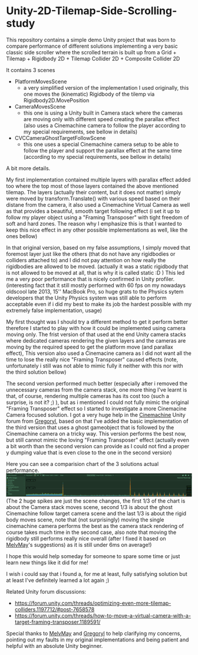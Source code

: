 # Unity-2D-Tilemap-Side-Scrolling-study

This repository contains a simple demo Unity project that was born to compare performance of different solutions implementing a very basic classic side scroller where the scrolled terrain is built up from a Grid + Tilemap + Rigidbody 2D + Tilemap Collider 2D + Composite Collider 2D

It contains 3 scenes
- PlatformMovesScene
  - a very simplified version of the implementation I used originally, this one moves the (kinematic) Rigidbody of the tilemp via Rigidbody2D.MovePosition
- CameraMovesScene
  - this one is using a Unity built in Camera stack where the cameras are moving only with different speed creating the parallax effect (also uses a Cinemachine camera to follow the player according to my special requirements, see bellow in details)
- CVCCameraGhostTargetFollowScene
  - this one uses a special Cinemachine camera setup to be able to follow the player and support the parallax effect at the same time (according to my special requirements, see bellow in details)

A bit more details.

My first implementation contained multiple layers with parallax effect added too where the top most of those layers contained the above mentioned tilemap.
The layers (actually their content, but it does not matter) simply were moved by transform.Translate() with various speed based on their distane from the camera, it also used a Cinemachine Virtual Camera as well as that provides a beautiful, smooth target following effect (i set it up to follow my player object using a "Framing Transposer" with tight freedom of soft and hard zones. The reason why I emphasize this is that I wanted to keep this nice effect in any other possible implementations as well, like the ones bellow)

In that original version, based on my false assumptions, I simply moved that foremost layer just like the others (that do not have any rigidbodies or colliders attached to) and I did not pay attention on how really the rigidbodies are allowed to be moved. (actually it was a static rigidbody that is not allowed to be moved at all, that is why it is called static :D )
This led me a very poor performance that is nicely confirmed in Unity profiler. (interesting fact that it still mostly performed with 60 fps on my nowadays oldscool late 2013, 15'' MacBook Pro, so huge grats to the Physics sytem developers that the Unity Physics system was still able to perform acceptable even if i did my best to make its job the hardest possible with my extremely false implementation, usage)

My first thought was I should try a different method to get it perform better therefore I started to play with how it could be implemented using camera moving only.
The frist version of that used at the end Unity camera stacks where dedicated cameras rendering the given layers and the cameras are moving by the required speed to get the platform move (and parallax effect), This version also used a Cinemacine camera as I did not want all the time to lose the really nice "Framing Transposer" caused effects (note, unfortunately i still was not able to mimic fully it neither with this nor with the third solution bellow)

The second version performed much better (especially after i removed the unnecessary cameras from the camera stack, one more thing I've learnt is that, of course, rendering multiple cameras has its cost too (such a surprise, is not it? ;) ), but as i mentioned I could not fully mimic the original "Framing Transposer" effect so I started to investigate a more Cinemacine Camera focused solution. I got a very huge help in the [Cinemachine](https://forum.unity.com/forums/cinemachine.136/) Unity forum from [Gregoryl](https://forum.unity.com/members/gregoryl.1242385/), based on that I've added the basic implementation of the third version that uses a ghost gameobject that is followed by the Cinemachine camera on a tricky way.
This version performs the best now, but still cannot mimic the loving "Framing Transposer" effect (actually even a bit worth than the second version can provide as I could not find a proper y dumping value that is even close to the one in the second version)

Here you can see a comparision chart of the 3 solutions actual performance.
![Profiling3](Assets/Sprires/Screenshots/Profileing_3.png) 
(The 2 huge spikes are just the scene changes, the first 1/3 of the chart is about the Camera stack moves scene, second 1/3 is about the ghost Cinemachine follow target camera scene and the last 1/3 is about the rigid body moves scene, note that (not surprisingly) moving the single cinemachine camera performs the best as the camera stack rendering of course takes much time in the second case, also note that moving the rigidbody still performs really nice overall (after I fixed it based on [MelvMay](https://forum.unity.com/members/melvmay.287484/)'s suggestions) as it is still under 6ms on average!)


I hope this would help someday for someone to spare some time or just learn new things like it did for me!

I wish i could say that i found a, for me at least, fully satisfying solution but at least I've definitely learned a lot again ;)


Related Unity forum discussions:
- https://forum.unity.com/threads/optimizing-even-more-tilemap-colliders.1197712/#post-7658578
- https://forum.unity.com/threads/how-to-move-a-virtual-camera-with-a-target-framing-transposer.1189591/

Special thanks to [MelvMay](https://forum.unity.com/members/melvmay.287484/) and [Gregoryl](https://forum.unity.com/members/gregoryl.1242385/) to help clarifying my concerns, pointing out my faults in my original implementations and being patient and helpful with an absolute Unity beginner.
